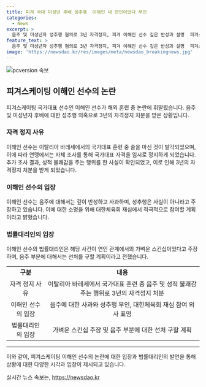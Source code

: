 ```yaml
---
title: 피겨 국대 미성년 후배 성추행  이해인 내 연인이었다 부인
categories:
  - News
excerpt: >
  음주 및 미성년자 성추행 혐의로 3년 자격정지, 피겨 이해인 선수 깊은 반성과 설명  피겨스케이팅 이해인 선수가 해외전지 훈련 중 술을 마신 것으로 드러나 자격 정지를 받았다. 이후 추가 조사에서 성적 불쾌감을 주는 행위를 한 것으로 확인되었으나, 성추행 부분에 대해서는 단호한 부인을 했다. 이해인은 면밀한 조사를 통해 자신의 입장을 뒷받침할 계획이며, 법률대리인도 잘못한 점에 대한 선처를 구할 예정이라고 말했다. 3년 자격정지로 밀라노 동계 올림픽 출전이 무산되어 실망스럽다고 전했다.
feature_text: >
  음주 및 미성년자 성추행 혐의로 3년 자격정지, 피겨 이해인 선수 깊은 반성과 설명  피겨스케이팅 이해인 선수가 해외전지 훈련 중 술을 마신 것으로 드러나 자격 정지를 받았다. 이후 추가 조사에서 성적 불쾌감을 주는 행위를 한 것으로 확인되었으나, 성추행 부분에 대해서는 단호한 부인을 했다. 이해인은 면밀한 조사를 통해 자신의 입장을 뒷받침할 계획이며, 법률대리인도 잘못한 점에 대한 선처를 구할 예정이라고 말했다. 3년 자격정지로 밀라노 동계 올림픽 출전이 무산되어 실망스럽다고 전했다.
image: 'https://newsdao.kr/res/images/meta/newsdao_breakingnews.jpg'
---
```


<p><img src="https://newsdao.kr/res/images/meta/newsdao_breakingnews.jpg" alt="pcversion 속보" /></p>

<h2 data-ke-size="size26">피겨스케이팅 이해인 선수의 논란</h2>

<p data-ke-size="size16">피겨스케이팅 국가대표 선수인 이해인 선수가 해외 훈련 중 논란에 휘말렸습니다. 음주 및 미성년자 후배에 대한 성추행 의혹으로 3년의 자격정지 처분을 받은 상황입니다.</p>

<h3>자격 정지 사유</h3>

<p data-ke-size="size16">이해인 선수는 이탈리아 바레세에서의 국가대표 훈련 중 술을 마신 것이 발각되었으며, 이에 따라 연맹에서는 자체 조사를 통해 국가대표 자격을 임시로 정지하게 되었습니다. 추가 조사 결과, 성적 불쾌감을 주는 행위를 한 사실이 확인되었고, 이로 인해 3년의 자격정지 처분을 받게 되었습니다.</p>

<h3>이해인 선수의 입장</h3>

<p data-ke-size="size16">이해인 선수는 음주에 대해서는 깊이 반성하고 사과하며, 성추행은 사실이 아니라고 주장하고 있습니다. 이에 대한 소명을 위해 대한체육회 재심에서 적극적으로 참여할 계획이라고 밝혔습니다.</p>

<h3>법률대리인의 입장</h3>

<p data-ke-size="size16">이해인 선수의 법률대리인은 해당 사건이 연인 관계에서의 가벼운 스킨십이었다고 주장하며, 음주 부분에 대해서는 선처를 구할 계획이라고 전했습니다.</p>

<table>
    <tr>
        <td style="text-align: center; height: 17px;"><b>구분</b></td>
        <td style="text-align: center; height: 17px;"><b>내용</b></td>
    </tr>
    <tr>
        <td style="text-align: center; height: 17px;">자격 정지 사유</td>
        <td style="text-align: center; height: 17px;">이탈리아 바레세에서 국가대표 훈련 중 음주 및 성적 불쾌감 주는 행위로 3년의 자격정지 처분</td>
    </tr>
    <tr>
        <td style="text-align: center; height: 17px;">이해인 선수의 입장</td>
        <td style="text-align: center; height: 17px;">음주에 대한 사과와 성추행 부인, 대한체육회 재심 참여 의사 표명</td>
    </tr>
    <tr>
        <td style="text-align: center; height: 17px;">법률대리인의 입장</td>
        <td style="text-align: center; height: 17px;">가벼운 스킨십 주장 및 음주 부분에 대한 선처 구할 계획</td>
    </tr>
</table>

<hr> 

<p data-ke-size="size16">이와 같이, 피겨스케이팅 이해인 선수의 논란에 대한 입장과 법률대리인의 발언을 통해 상황에 대한 다양한 시각과 입장이 제시되고 있습니다.</p>
실시간 뉴스 속보는, <a href="https://newsdao.kr" rel="dofollow">https://newsdao.kr</a>


